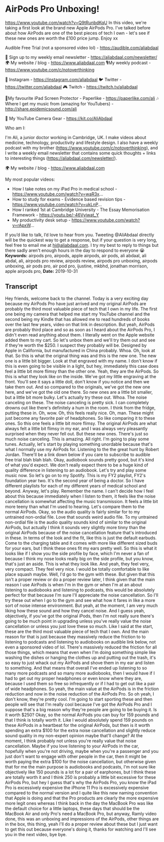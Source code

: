 # AirPods Pro Unboxing!
https://www.youtube.com/watch?v=Q9tRunbdKqU
In this video, we're taking a first look at the brand new Apple AirPods Pro. I've talked before about how AirPods are one of the best pieces of tech I own - let's see if these new ones are worth the £100 price jump. Enjoy xx

Audible Free Trial (not a sponsored video lol) - https://audible.com/aliabdaal 

💌 Sign up to my weekly email newsletter - https://aliabdaal.com/newsletter/
🌍 My website / blog - https://www.aliabdaal.com 
🎙My weekly podcast - https://www.youtube.com/c/notoverthinking 

📸 Instagram - https://instagram.com/aliabdaal
🐦 Twitter - https://twitter.com/aliabdaal
🎮 Twitch - https://twitch.tv/aliabdaal

📝My favourite iPad Screen Protector - Paperlike - https://paperlike.com/ali
🎶 Where I get my music from (amazing for YouTubers) - http://share.epidemicsound.com/ali

🎥 My YouTube Camera Gear - https://kit.co/AliAbdaal

Who am I:

I'm Ali, a junior doctor working in Cambridge, UK. I make videos about medicine, technology, productivity and lifestyle design. I also have a weekly podcast with my brother (https://www.youtube.com/c/notoverthinking), and I write a weekly email newsletter that contains some quick thoughts + links to interesting things (https://aliabdaal.com/newsletter/).

🌍 My website / blog - https://www.aliabdaal.com 

My most popular videos:

- How I take notes on my iPad Pro in medical school - https://www.youtube.com/watch?v=waR3x...
- How to study for exams - Evidence based revision tips - https://www.youtube.com/watch?v=ukLnP...
- How I ranked 1st at Cambridge University - The Essay Memorisation Framework - https://youtu.be/-46Vyiwat_Y
- My productivity desk setup - https://www.youtube.com/watch?v=rApxW...



If you’d like to talk, I’d love to hear from you. Tweeting @AliAbdaal directly will be the quickest way to get a response, but if your question is very long, feel free to email me at hi@aliabdaal.com. I try my best to reply to things but there sadly aren't enough hours in the day to respond to everyone 😭
**Keywords:** airpods pro, airpods, apple airpods, air pods, ali abdaal, ali abdal, ali, airpods pro review, airpods review, airpods pro unboxing, airpods unboxing, air pods pro, air pod pro, ijustine, mkbhd, jonathan morrison, apple airpods pro, 
**Date:** 2019-10-31

## Transcript
 Hey friends, welcome back to the channel. Today is a very exciting day because my AirPods Pro have just arrived and my original AirPods are probably the third most valuable piece of tech that I own in my life. The first one being my camera that helped me start my YouTube channel and the second being my Kindle that has allowed me to read hundreds of books over the last few years, video on that link in description. But yeah, AirPods are probably third place and so as soon as I heard about the AirPods Pro, I didn't even read anything about them. I literally went on the Apple website added them to my cart. So let's unbox them and we'll try them out and see if they're worth the $250. I suspect they probably will be. Designed by Apple in California, but manufactured in China probably. Whoa. Oh, look at that. So this is what the original thing was and this is the new one. The new one is a little bit bigger. Look at that engraved with my name. I don't know if this is even going to be visible in a light, but hey, immediately this case does feel a little bit more flimsy than the other one. Yeah, they are the AirPods. So this is what they look like on the inside. We've got my little engraving at the front. You'll see it says a little doll, don't know if you notice and then we take them out. And so compared to the originals, we've got the new one here, and we've got the old one there. So new ones are a little bit smaller, but a little bit more bulky. Let's actually try these out. Whoa. The noise canceling on these. The noise canceling is pretty sick. I can completely drowns out like there's definitely a hum in the room. I think from the fridge, putting these in. Oh, wow. Oh, this feels really nice. Oh, man. These might just become any favorite pair of headphones. So like comparing it to these ones. So this one feels a little bit more flimsy. The original AirPods are what always felt a little bit flimsy in my ear, and I was always very pleasantly surprised when they never fell out. But these new ones. There's just so much noise canceling. This is amazing. All right. I'm going to play some tunes. Actually, let's start by playing something unordable because that's what I normally use my AirPods for. Listening to the the great hunt by Robert Jordan. There'll be a link down below if you care to subscribe to audible free trial blah blah blah. Okay, audiobook sounds pretty good, but it's kind of what you'd expect. We don't really expect there to be a huge kind of quality difference in listening to an audiobook. Let's try and play some music now. So let's go on to my Spotify. This is my FY2 playlist, FY2's foundation year two. It's the second year of being a doctor. So I have different playlists for each of my different years of medical school and beyond. Anyway, let's play. Remember the name. I can't decide how I feel about this because immediately when I listen to them, it feels like the noise cancellation is somewhat affecting the music transmission. It feels a little bit more teeny than what I'm used to hearing. Let's compare them to the normal AirPods. Okay, so the audio quality is fairly similar for to my untrained non-ordial file. Love that sounds weird audio file. To my untrained non-ordial file is the audio quality sounds kind of similar to the original AirPods, but actually I think it sounds very slightly more tinny than the original AirPods because of the noise cancellation feature that's introduced in these. In terms of the look and the fit, like this is just the default earbuds. Come to the charging table and it comes with more like different sized buds for your ears, but I think these ones fit my ears pretty well. So this is what it looks like if I show you the side profile by face, which I'm never a fan of because I think my nose looks really big on the side profile, but you know, that's just an aside. This is what they look like. And yeah, they feel very, very compact. They feel very nice. I would be totally comfortable to like place squash maybe. Well, I'd go to the gym with these. But given that this isn't a proper review or do a proper review later, I think given that the main reason I use AirPods is when I'm in the gym or when I'm at an about listening to audiobooks and listening to podcasts, this would be absolutely perfect for that because I'm sure I'll appreciate the noise cancellation. So I'll try these out when I go to the gym and see what how it fares in like a more sort of noise intense environment. But yeah, at the moment, I am very much liking how these sound and how they cancel noise. And I guess yeah, objectively, if you've got the original iPods, then I'm not really sure there's going to be much point in upgrading unless you've really value the noise cancellation or unless you just love these so much. Like I said at the start, these are the third most valuable piece of tech that I own. And the main reason for that is just because they massively reduce the friction to to listening to podcasts and listening to audiobooks on audible link below, not even a sponsored video of lol. There's massively reduced the friction for all those things, which means that even when I'm doing something simple like washing the dishes or hanging the clothes up and putting out the trash, it's so easy to just whack out my AirPods and shove them in my ear and listen to something. And that means that overall I've ended up listening to so many more podcasts and so many more audiobooks, then I would have if I had to get out my proper headphones or even know where they are, because I used them so free so infrequently or if I had to get out like a pair of wide headphones. So yeah, the main value at the AirPods is in the friction reduction and now in the noise reduction of the AirPods Pro. So oh yeah, I don't know, they're pretty cool. I'm going to start sporting these and then people will see that I'm really cool because I've got the AirPods Pro and I suppose that's a big reason why they're people are going to be buying it. Is it worth $250? Okay, so the normal AirPods you can buy for 159 pounds and that I think is totally worth it. Like I would absolutely spend 159 pounds on these AirPods in a heartbeat for the original AirPods, but then is it worth spending an extra $100 for the extra noise cancellation and slightly reduce sound quality in my non-expert opinion maybe that'll change? At the moment, I think probably not unless you're really value that noise cancellation. Maybe if you love listening to your AirPods in the car, hopefully when you're not driving, maybe when you're a passenger and you just don't want to engage with other people in the car, then it might be worth paying the extra $100 for the noise cancellation, but otherwise given that for me the main purpose is audiobooks and podcasts, I'm not sure like objectively like 150 pounds is a lot for a pair of earphones, but I think these are totally worth it and I think 250 is probably a little bit excessive for these AirPods Pro, but hey I guess that's why the AirPods Pro, you know the iPad Pro is excessively expensive the iPhone 11 Pro is excessively expensive compared to the normal version and I quite like this new naming convention that Apple is doing and that the Pro products are clearly the more expensive more legit ones whereas I think back in the day the MacBook Pro was like the default choice for a little laptops, these days that should be the MacBook Air and only Pro's need a MacBook Pro, but anyway, Ramly video done, this was an unboxing and impressions of the AirPods, other things are in the box, this thing, yeah I'll do a proper review about these but I just want to get this out because everyone's doing it, thanks for watching and I'll see you in the next video, bye bye.
